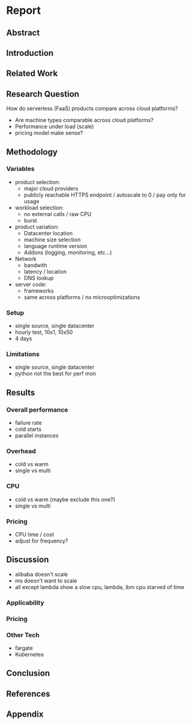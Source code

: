 # Report

## Abstract

## Introduction

## Related Work

## Research Question

How do serverless (FaaS) products compare across cloud platforms?

- Are machine types comparable across cloud platforms?
- Performance under load (scale)
- pricing model make sense?

## Methodology

### Variables

- product selection:
  - major cloud providers
  - publicly reachable HTTPS endpoint / autoscale to 0 / pay only for usage
- workload selection:
  - no external calls / raw CPU
  - burst
- product variation:
  - Datacenter location
  - machine size selection
  - language runtime version
  - Addons (logging, monitoring, etc...)
- Network
  - bandwith
  - latency / location
  - DNS lookup
- server code:
  - frameworks
  - same across platforms / no microoptimizations

### Setup

- single source, single datacenter
- hourly test, 10x1, 10x50
- 4 days

### Limitations

- single source, single datacenter
- python not the best for perf mon

## Results

### Overall performance

- failure rate
- cold starts
- parallel instances

### Overhead

- cold vs warm
- single vs multi

### CPU

- cold vs warm (maybe exclude this one?)
- single vs multi

### Pricing

- CPU time / cost
- adjust for frequency?

## Discussion

- alibaba doesn't scale
- ms doesn't want to scale
- all except lambda show a slow cpu, lambda, ibm cpu starved of time

### Applicability

### Pricing

### Other Tech

- fargate
- Kubernetes

## Conclusion

## References

## Appendix
